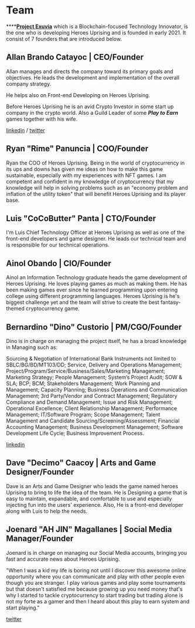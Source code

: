 # Team

****[**Project Exuvia**](https://exuvia.network) which is a Blockchain-focused Technology Innovator, is the one who is developing Heroes Uprising and is founded in early 2021. It consist of 7 founders that are introduced below.

## Allan Brando Catayoc | CEO/Founder

Allan manages and directs the company toward its primary goals and objectives. He leads the development and implementation of the overall company strategy.&#x20;

He helps also on Front-end Developing on Heroes Uprising.

Before Heroes Uprising he is an avid Crypto Investor in some start up company in the crypto world. Also a Guild Leader of some _**Play to Earn**_ games together with his wife.&#x20;

[linkedin](https://www.linkedin.com/in/allanbrandocatayoc/) / [twitter](https://twitter.com/pwnjabi\_gg)



## Ryan "Rime" Panuncia | COO/Founder

Ryan the COO of Heroes Uprising. Being in the world of cryptocurrency in its ups and downs has given me ideas on how to make this game sustainable, especially with my experiences with NFT games. I am competent and confident in my knowledge of cryptocurrency that my knowledge will help in solving problems such as an "economy problem and inflation of the utility token" that will benefit Heroes Uprising and its player base.

## Luis "CoCoButter" Panta | CTO/Founder

I'm Luis Chief Technology Officer at Heroes Uprising as well as one of the front-end developers and game designer. He leads our technical team and is responsible for our technical operations.

## Ainol Obando | CIO/Founder

Ainol an Information Technology graduate heads the game development of Heroes Uprising. He loves playing games as much as making them. He has been making games ever since he learned programming upon entering college using different programming languages. Heroes Uprising is he's biggest challenge yet and the team will strive to create the best fantasy-themed cryptocurrency game.

## Bernardino "Dino"  Custorio | PM/CGO/Founder

Dino is in charge on managing the project itself, he has a broad knowledge in Managing such as:

Sourcing & Negotiation of International Bank Instruments not limited to SBLC/BG/BD/MT103/DD; Service, Delivery and Operations Management; Project/Program/Service/Business/Sales/Marketing Management; Marketing Strategy; People Management; System’s Project Audit; SOW & SLA; BCP; BCM; Stakeholders Management; Work Planning and Management; Capacity Planning; Business Operations and Communication Management; 3rd Party/Vendor and Contract Management; Regulatory Compliance and Demand Management; Issue and Risk Management; Operational Excellence; Client Relationship Management; Performance Management; IT/Software Program; Scope Management; Talent Management and Candidate Sourcing/Screening/Assessment; Financial Accounting Management; Business Development Management; Software Development Life Cycle; Business Improvement Process.

[linkedin](https://www.linkedin.com/in/bernardinocustorio/)

## Dave "Decimo" Caacoy | Arts and Game Designer/Founder

Dave is an Arts and Game Designer who leads the game named heroes Uprising to bring to life the idea of the team. He is Designing a game that is easy to maintain, expandable, and comfortable to use and especially injecting fun into the users' experience. Also, He is a front-end developer along with Luis to help the needs.

## Joenard "AH JIN" Magallanes | Social Media Manager/Founder

Joenard is in charge on managing our Social Media accounts, bringing you fast and accurate news about Heroes Uprising.

"When I was a kid my life is boring not until I discover this awesome online opportunity where you can communicate and play with other people even though you are stranger. I play various games and play some tournaments but that doesn't satisfied me because growing up you need money that's why I started to tackle cryptocurrency to start trading but trading alone is not my forte as a gamer and then I heard about this play to earn system and start playing."

[twitter](https://twitter.com/\_AH\_JIN)

